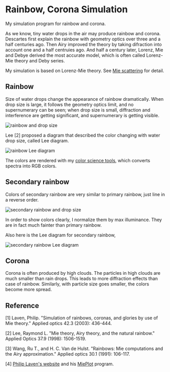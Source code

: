 # Rainbow, Corona Simulation

My simulation program for rainbow and corona.

As we know, tiny water drops in the air may produce rainbow and corona.
Descartes first explain the rainbow with geometry optics over three and a half centuries ago.
Then Airy improved the theory by taking difraction into account one and a half centruies ago.
And half a century later, Lorenz, Mie and Debye derived the most accurate model, which is often called Lorenz-Mie theory and Deby series.

My simulation is based on Lorenz-Mie theory. See [Mie scattering](https://en.wikipedia.org/wiki/Mie_scattering) for detail.

## Rainbow

Size of water drops change the appearance of rainbow dramatically.
When drop size is large, it follows the geometry optics limit, and no supernumerary can be seen;
when drop size is small, diffraction and interference are getting significant, and supernumerary is getting visible.

![rainbow and drop size](img/rainbow_radius_angle.png)

Lee [2] proposed a diagram that described the color changing with water drop size, called Lee diagram.

![rainbow Lee diagram](img/lee_137-145.png)

The colors are rendered with my [color science tools](https://github.com/LoveDaisy/ColorScienceUtils), which converts spectra into RGB colors.

## Secondary rainbow

Colors of secondary rainbow are very similar to primary rainbow, just line in a reverse order.

![secondary rainbow and drop size](img/sencondary_rainbow_radius_angle.png)

In order to show colors clearly, I normalize them by max illuminance. They are in fact much fainter than primary rainbow.

Also here is the Lee diagram for secondary rainbow,

![secondary rainbow Lee diagram](img/lee_123-131.png)

## Corona

Corona is often produced by high clouds. The particles in high clouds are much smaller than rain drops. This leads to more diffraction effects than case of rainbow.
Similarly, with particle size goes smaller, the colors become more spread.

## Reference

[1] Laven, Philip. "Simulation of rainbows, coronas, and glories by use of Mie theory." Applied optics 42.3 (2003): 436-444.

[2] Lee, Raymond L. "Mie theory, Airy theory, and the natural rainbow." Applied Optics 37.9 (1998): 1506-1519.

[3] Wang, Ru T., and H. C. Van de Hulst. "Rainbows: Mie computations and the Airy approximation." Applied optics 30.1 (1991): 106-117.

[4] [Philip Laven's website](http://www.philiplaven.com/index1.html) and his [MiePlot](http://www.philiplaven.com/mieplot.htm) program.
